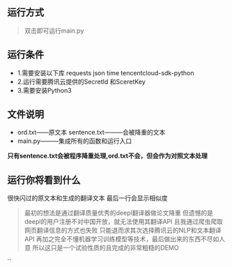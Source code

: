 ## 运行方式

> 双击即可运行main.py

## 运行条件

- 1.需要安装以下库
  requests
  json
  time
  tencentcloud-sdk-python
- 2.运行需要腾讯云提供的SecretId 和SceretKey
- 3.需要安装Python3

## 文件说明

- ord.txt——原文本
  sentence.txt———会被降重的文本
- main.py———集成所有的函数和运行入口

**只有sentence.txt会被程序降重处理,ord.txt不会，但会作为对照文本处理**

## 运行你将看到什么

很快闪过的原文本和生成的翻译文本
最后一行会显示相似度

> 最初的想法是通过翻译质量优秀的deepl翻译器做论文降重
> 但遗憾的是deepl的用户注册不对中国开放，就无法使用其翻译API
> 且我通过爬虫爬取网页翻译信息的方式也失败
> 只能退而求其次选择腾讯云的NLP和文本翻译API
> 再加之完全不懂机器学习训练模型等技术，最后做出来的东西不尽如人意
> 所以这只是一个试验性质的且完成的非常粗糙的DEMO

``
